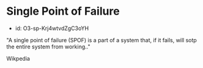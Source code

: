 # Single Point of Failure
* id: O3-sp-Krj4wtvdZgC3oYH

"A single point of failure (SPOF) is a part of a system that, if it fails, will sotp the entire system from working.."

Wikpedia